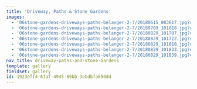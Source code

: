 ```yaml
---
title: 'Driveway, Paths & Stone Gardens'
images:
  - '06stone-gardens-driveways-paths-belanger-2-7/20180615_083617.jpg?ch=DPR&auto=compress,enhance,format&w=475&h=300'
  - '06stone-gardens-driveways-paths-belanger-2-7/20180709_181018.jpg?ch=DPR&auto=compress,enhance,format&w=475&h=300'
  - '06stone-gardens-driveways-paths-belanger-2-7/20180829_101707.jpg?ch=DPR&auto=compress,enhance,format&w=475&h=300'
  - '06stone-gardens-driveways-paths-belanger-2-7/20180829_101722.jpg?ch=DPR&auto=compress,enhance,format&w=475&h=300'
  - '06stone-gardens-driveways-paths-belanger-2-7/20180829_101810.jpg?ch=DPR&auto=compress,enhance,format&w=475&h=300'
  - '06stone-gardens-driveways-paths-belanger-2-7/20180829_101833.jpg?ch=DPR&auto=compress,enhance,format&w=475&h=300'
  - '06stone-gardens-driveways-paths-belanger-2-7/20180829_101839.jpg?ch=DPR&auto=compress,enhance,format&w=475&h=300'
nav_title: driveway-paths-and-stone-Gardens
template: gallery
fieldset: gallery
id: 1923eff4-67af-4945-89bb-3ebdbfa050dd
---
```

